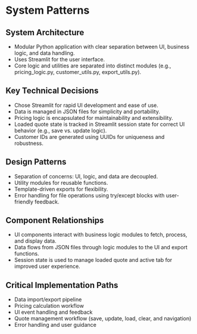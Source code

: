 # System Patterns

## System Architecture
- Modular Python application with clear separation between UI, business logic, and data handling.
- Uses Streamlit for the user interface.
- Core logic and utilities are separated into distinct modules (e.g., pricing_logic.py, customer_utils.py, export_utils.py).

## Key Technical Decisions
- Chose Streamlit for rapid UI development and ease of use.
- Data is managed in JSON files for simplicity and portability.
- Pricing logic is encapsulated for maintainability and extensibility.
- Loaded quote state is tracked in Streamlit session state for correct UI behavior (e.g., save vs. update logic).
- Customer IDs are generated using UUIDs for uniqueness and robustness.

## Design Patterns
- Separation of concerns: UI, logic, and data are decoupled.
- Utility modules for reusable functions.
- Template-driven exports for flexibility.
- Error handling for file operations using try/except blocks with user-friendly feedback.

## Component Relationships
- UI components interact with business logic modules to fetch, process, and display data.
- Data flows from JSON files through logic modules to the UI and export functions.
- Session state is used to manage loaded quote and active tab for improved user experience.

## Critical Implementation Paths
- Data import/export pipeline
- Pricing calculation workflow
- UI event handling and feedback
- Quote management workflow (save, update, load, clear, and navigation)
- Error handling and user guidance 